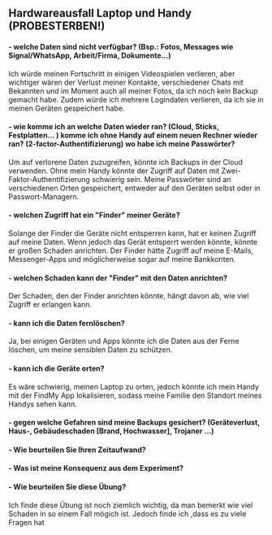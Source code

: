 ## Hardwareausfall Laptop und Handy (PROBESTERBEN!)

#### - welche Daten sind nicht verfügbar? (Bsp.: Fotos, Messages wie Signal/WhatsApp, Arbeit/Firma, Dokumente...)
Ich würde meinen Fortschritt in einigen Videospielen verlieren, aber wichtiger wären der Verlust meiner Kontakte, verschiedener Chats mit Bekannten und im Moment auch all meiner Fotos, da ich noch kein Backup gemacht habe. Zudem würde ich mehrere Logindaten verlieren, da ich sie in meinen Geräten gespeichert habe.

#### - wie komme ich an welche Daten wieder ran? (Cloud, Sticks, Festplatten... ) komme ich ohne Handy auf einem neuen Rechner wieder ran? (2-factor-Authentifizierung) ﻿﻿﻿﻿wo habe ich meine Passwörter?
Um auf verlorene Daten zuzugreifen, könnte ich Backups in der Cloud verwenden. Ohne mein Handy könnte der Zugriff auf Daten mit Zwei-Faktor-Authentifizierung schwierig sein. Meine Passwörter sind an verschiedenen Orten gespeichert, entweder auf den Geräten selbst oder in Passwort-Managern.

#### - welchen Zugriff hat ein "Finder" meiner Geräte?
Solange der Finder die Geräte nicht entsperren kann, hat er keinen Zugriff auf meine Daten. Wenn jedoch das Gerät entsperrt werden könnte, könnte er großen Schaden anrichten. Der Finder hätte Zugriff auf meine E-Mails, Messenger-Apps und möglicherweise sogar auf meine Bankkonten.

#### - welchen Schaden kann der "Finder" mit den Daten anrichten?
Der Schaden, den der Finder anrichten könnte, hängt davon ab, wie viel Zugriff er erlangen kann.
#### - kann ich die Daten fernlöschen?
Ja, bei einigen Geräten und Apps könnte ich die Daten aus der Ferne löschen, um meine sensiblen Daten zu schützen.

#### - kann ich die Geräte orten?
Es wäre schwierig, meinen Laptop zu orten, jedoch könnte ich mein Handy mit der FindMy App lokalisieren, sodass meine Familie den Standort meines Handys sehen kann.

#### - gegen welche Gefahren sind meine Backups gesichert? (Geräteverlust, Haus-, Gebäudeschaden [Brand, Hochwasser], Trojaner ...)

#### - Wie beurteilen Sie Ihren Zeitaufwand?

#### - Was ist meine Konsequenz aus dem Experiment?

#### - Wie beurteilen Sie diese Übung?
Ich finde diese Übung ist noch ziemlich wichtig, da man bemerkt wie viel Schaden in so einem Fall mögich ist. Jedoch finde ich ,dass es zu viele Fragen hat

